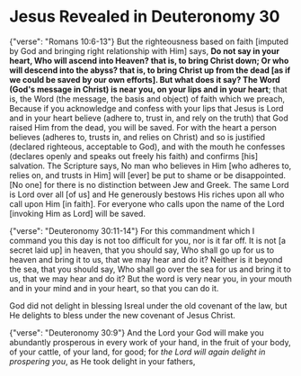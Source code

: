 Jesus Revealed in Deuteronomy 30
========================================================================

{"verse": "Romans 10:6-13"}
But the righteousness based on faith [imputed by God and bringing right relationship with Him] says, **Do not say in your heart, Who will ascend into Heaven? that is, to bring Christ down; Or who will descend into the abyss? that is, to bring Christ up from the dead [as if we could be saved by our own efforts]. But what does it say? The Word (God's message in Christ) is near you, on your lips and in your heart**; that is, the Word (the message, the basis and object) of faith which we preach, Because if you acknowledge and confess with your lips that Jesus is Lord and in your heart believe (adhere to, trust in, and rely on the truth) that God raised Him from the dead, you will be saved.  For with the heart a person believes (adheres to, trusts in, and relies on Christ) and so is justified (declared righteous, acceptable to God), and with the mouth he confesses (declares openly and speaks out freely his faith) and confirms [his] salvation.  The Scripture says, No man who believes in Him [who adheres to, relies on, and trusts in Him] will [ever] be put to shame or be disappointed. [No one] for there is no distinction between Jew and Greek. The same Lord is Lord over all [of us] and He generously bestows His riches upon all who call upon Him [in faith].  For everyone who calls upon the name of the Lord [invoking Him as Lord] will be saved.

{"verse": "Deuteronomy 30:11-14"}
For this commandment which I command you this day is not too difficult for you, nor is it far off.  It is not [a secret laid up] in heaven, that you should say, Who shall go up for us to heaven and bring it to us, that we may hear and do it?  Neither is it beyond the sea, that you should say, Who shall go over the sea for us and bring it to us, that we may hear and do it?  But the word is very near you, in your mouth and in your mind and in your heart, so that you can do it.

God did not delight in blessing Isreal under the old covenant of the law, but He delights to bless under the new covenant of Jesus Christ.

{"verse": "Deuteronomy 30:9"}
And the Lord your God will make you abundantly prosperous in every work of your hand, in the fruit of your body, of your cattle, of your land, for good; for *the Lord will again delight in prospering you*, as He took delight in your fathers,
